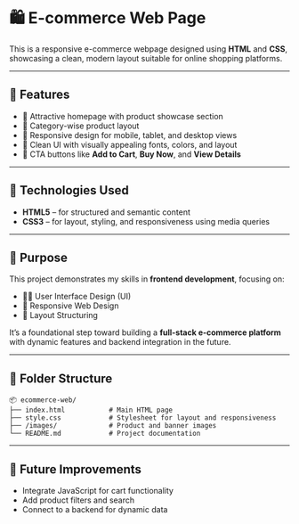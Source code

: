 # 🛍️ E-commerce Web Page

This is a responsive e-commerce webpage designed using **HTML** and **CSS**, showcasing a clean, modern layout suitable for online shopping platforms.

---

## 🔹 Features

- 🛒 Attractive homepage with product showcase section  
- 🧩 Category-wise product layout  
- 📱 Responsive design for mobile, tablet, and desktop views  
- 🎨 Clean UI with visually appealing fonts, colors, and layout  
- 🧷 CTA buttons like **Add to Cart**, **Buy Now**, and **View Details**

---

## 🔧 Technologies Used

- **HTML5** – for structured and semantic content  
- **CSS3** – for layout, styling, and responsiveness using media queries

---

## 📌 Purpose

This project demonstrates my skills in **frontend development**, focusing on:

- 👨‍💻 User Interface Design (UI)
- 📱 Responsive Web Design
- 🧱 Layout Structuring

It’s a foundational step toward building a **full-stack e-commerce platform** with dynamic features and backend integration in the future.

---

## 📂 Folder Structure

```
📦 ecommerce-web/
├── index.html           # Main HTML page
├── style.css            # Stylesheet for layout and responsiveness
├── /images/             # Product and banner images
└── README.md            # Project documentation
```

---

## 🚀 Future Improvements

- Integrate JavaScript for cart functionality  
- Add product filters and search  
- Connect to a backend for dynamic data
